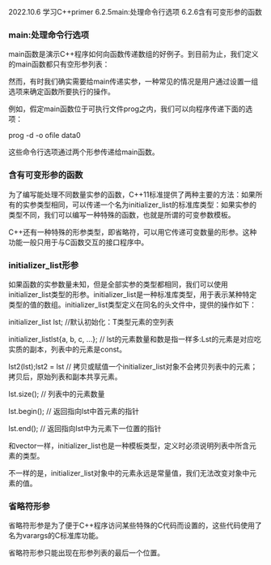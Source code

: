 2022.10.6
学习C++primer  6.2.5main:处理命令行选项  6.2.6含有可变形参的函数

### main:处理命令行选项
main函数是演示C++程序如何向函数传递数组的好例子。到目前为止，我们定义的main函数都只有空形参列表：

然而，有时我们确实需要给main传递实参，一种常见的情况是用户通过设置一组选项来确定函数所要执行的操作。

例如，假定main函数位于可执行文件prog之内，我们可以向程序传递下面的选项：

prog -d -o ofile data0

这些命令行选项通过两个形参传递给main函数。

### 含有可变形参的函数
为了编写能处理不同数量实参的函数，C++11标准提供了两种主要的方法：如果所有的实参类型相同，可以传递一个名为initializer_list的标准库类型：如果实参的类型不同，我们可以编写一种特殊的函数，也就是所谓的可变参数模板。

C++还有一种特殊的形参类型，即省略符，可以用它传递可变数量的形参。这种功能一般只用于与C函数交互的接口程序中。

### initializer_list形参
如果函数的实参数量未知，但是全部实参的类型都相同，我们可以使用initializer_list类型的形参。initializer_list是一种标准库类型，用于表示某种特定类型的值的数组。initializer_list类型定义在同名的头文件中，提供的操作如下：

initializer_list<T> lst; //默认初始化：T类型元素的空列表

initializer_list<T>lst{a, b, c, ...}; // lst的元素数量和数是指一样多:Lst的元素是对应吃实质的副本，列表中的元素是const。

lst2(lst);lst2 = lst // 拷贝或赋值一个initializer_list对象不会拷贝列表中的元素；拷贝后，原始列表和副本共享元素。

lst.size(); // 列表中的元素数量

lst.begin(); // 返回指向lst中首元素的指针

lst.end(); // 返回指向lst中为元素下一位置的指针

和vector一样，initializer_list也是一种模板类型，定义时必须说明列表中所含元素的类型。

不一样的是，initializer_list对象中的元素永远是常量值，我们无法改变对象中元素的值。

### 省略符形参
省略符形参是为了便于C++程序访问某些特殊的C代码而设置的，这些代码使用了名为varargs的C标准库功能。

省略符形参只能出现在形参列表的最后一个位置。
